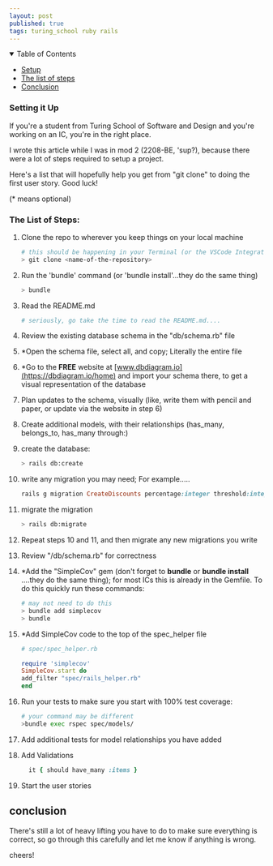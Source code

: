 ```yaml
---
layout: post
published: true
tags: turing_school ruby rails
---
```


<details class="mb-5" open>
  <summary>Table of Contents</summary>
  <ul>
    <li><a href="#setting-it-up">Setup</a></li>
    <li><a href="#the-list-of-steps">The list of steps</a></li>
    <li><a href="#conclusion">Conclusion</a></li>
  </ul>
</details>

### Setting it Up

If you're a student from Turing School of Software and Design and you're working on an IC, you're in the right place.

I wrote this article while I was in mod 2 (2208-BE, 'sup?), because there were a lot of steps required to setup a project.

Here's a list that will hopefully help you get from "git clone" to doing the first user story. Good luck!

(\* means optional)

### The List of Steps:

1. Clone the repo to wherever you keep things on your local machine
   ```bash
   # this should be happening in your Terminal (or the VSCode Integrated Terminal)
   > git clone <name-of-the-repository>
   ```
2. Run the 'bundle' command (or 'bundle install'...they do the same thing)
   ```bash
   > bundle
   ```
3. Read the README.md
   ```bash
   # seriously, go take the time to read the README.md....
   ```
4. Review the existing database schema in the "db/schema.rb" file
5. \*Open the schema file, select all, and copy; Literally the entire file
6. \*Go to the **FREE** website at [www.dbdiagram.io](https://dbdiagram.io/home) and import your schema there, to get a visual representation of the database
7. Plan updates to the schema, visually (like, write them with pencil and paper, or update via the website in step 6)
8. Create additional models, with their relationships (has_many, belongs_to, has_many through:)
9. create the database:
   ```bash
   > rails db:create
   ```
10. write any migration you may need; For example.....

    ```ruby
    rails g migration CreateDiscounts percentage:integer threshold:integer merchant:references
    ```

11. migrate the migration
    ```bash
    > rails db:migrate
    ```
12. Repeat steps 10 and 11, and then migrate any new migrations you write
13. Review "/db/schema.rb" for correctness
14. \*Add the "SimpleCov" gem (don't forget to **bundle** or **bundle install** ....they do the same thing); for most ICs this is already in the Gemfile. To do this quickly run these commands:
    ```bash
    # may not need to do this
    > bundle add simplecov
    > bundle
    ```
15. \*Add SimpleCov code to the top of the spec_helper file

    ```ruby
    # spec/spec_helper.rb

    require 'simplecov'
    SimpleCov.start do
    add_filter "spec/rails_helper.rb"
    end

    ```

16. Run your tests to make sure you start with 100% test coverage:
    ```bash
    # your command may be different
    >bundle exec rspec spec/models/
    ```
17. Add additional tests for model relationships you have added
18. Add Validations

    ```ruby
      it { should have_many :items }
    ```

19. Start the user stories

## conclusion

There's still a lot of heavy lifting you have to do to make sure everything is correct, so go through this carefully and let me know if anything is wrong.

cheers!
